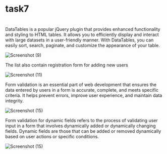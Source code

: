 # task7
#

DataTables is a popular jQuery plugin that provides enhanced functionality and styling to HTML tables. It allows you to efficiently display and interact with large datasets in a user-friendly manner. With DataTables, you can easily sort, search, paginate, and customize the appearance of your table.


![Screenshot (9)](https://github.com/Balaji210/task7/assets/94680506/dff062ae-1e40-489a-a676-f2487d178738)


The list also contain registration form for adding new users

![Screenshot (11)](https://github.com/Balaji210/task7/assets/94680506/6a2694a2-38d7-42f8-8364-3c26b66b1c8c)



Form validation is an essential part of web development that ensures the data entered by users in a form is accurate, complete, and meets specific criteria. It helps prevent errors, improve user experience, and maintain data integrity.

![Screenshot (15)](https://github.com/Balaji210/task7/assets/94680506/fef7789d-9bbd-4580-bcb8-251ff0b28405)


Form validation for dynamic fields refers to the process of validating user input in a form that involves dynamically added or dynamically changing fields. Dynamic fields are those that can be added or removed dynamically based on user actions or specific conditions.

![Screenshot (15)](https://github.com/Balaji210/task7/assets/94680506/26c90fd6-2e96-462e-a95f-0cd35bae4590)

